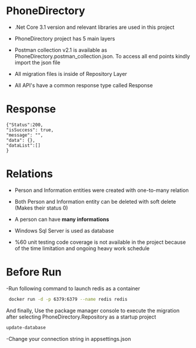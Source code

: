 # PhoneDirectory
- .Net Core 3.1 version and relevant libraries are used in this project
- PhoneDirectory project has 5 main layers
- Postman collection v2.1 is available as PhoneDirectory.postman_collection.json. To access all end points kindly import the json file
- All migration files is inside of Repository Layer

- All API's have a common response type called Response

# Response
    {"Status":200,
    "isSuccess": true,
    "message": "",
    "data": {},
    "dataList":[]
    }

# Relations
- Person and Information entities were created with one-to-many relation
- Both Person and Information entity can be deleted with soft delete (Makes their status 0)
- A person can have **many informations**
- Windows Sql Server is used as database

- %60 unit testing code coverage is not available in the project because of the time limitation and ongoing heavy work schedule

# Before Run

-Run following command to launch redis as a container
```bash
 docker run -d -p 6379:6379 --name redis redis
```
And finally, Use the package manager console to execute the migration after selecting PhoneDirectory.Repository as a startup project

```bash
update-database
```
-Change your connection string in appsettings.json
